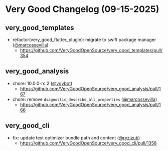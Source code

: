 # Very Good Changelog (09-15-2025)

## very_good_templates
- refactor(very_good_flutter_plugin): migrate to swift package manager ([@marcossevilla](https://github.com/marcossevilla))
	- https://github.com/VeryGoodOpenSource/very_good_templates/pull/354

## very_good_analysis
- chore: 10.0.0-rc.2 ([@vgvbot](https://github.com/vgvbot))
	- https://github.com/VeryGoodOpenSource/very_good_analysis/pull/167
- chore: remove `diagnostic_describe_all_properties` ([@marcossevilla](https://github.com/marcossevilla))
	- https://github.com/VeryGoodOpenSource/very_good_analysis/pull/166

## very_good_cli
- fix: update test optimizer bundle path and content ([@ryzizub](https://github.com/ryzizub))
	- https://github.com/VeryGoodOpenSource/very_good_cli/pull/1358
